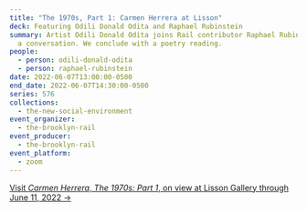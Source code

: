 ```yaml
---
title: "The 1970s, Part 1: Carmen Herrera at Lisson"
deck: Featuring Odili Donald Odita and Raphael Rubinstein
summary: Artist Odili Donald Odita joins Rail contributor Raphael Rubinstein for
  a conversation. We conclude with a poetry reading.
people:
  - person: odili-donald-odita
  - person: raphael-rubinstein
date: 2022-06-07T13:00:00-0500
end_date: 2022-06-07T14:30:00-0500
series: 576
collections:
  - the-new-social-environment
event_organizer:
  - the-brooklyn-rail
event_producer:
  - the-brooklyn-rail
event_platform:
  - zoom
---
```

[Visit *Carmen Herrera, The 1970s: Part 1*, on view at Lisson Gallery through June 11, 2022 →](https://www.lissongallery.com/exhibitions/carmen-herrera-09480eeb-e07f-482f-9727-3c1bb8ade435)